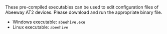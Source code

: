 These pre-compiled executables can be used to edit configuration files of Abeeway AT2 devices.
Please download and run the appropriate binary file. 

- Windows executable: `abeehive.exe`
- Linux executable: `abeehive`

